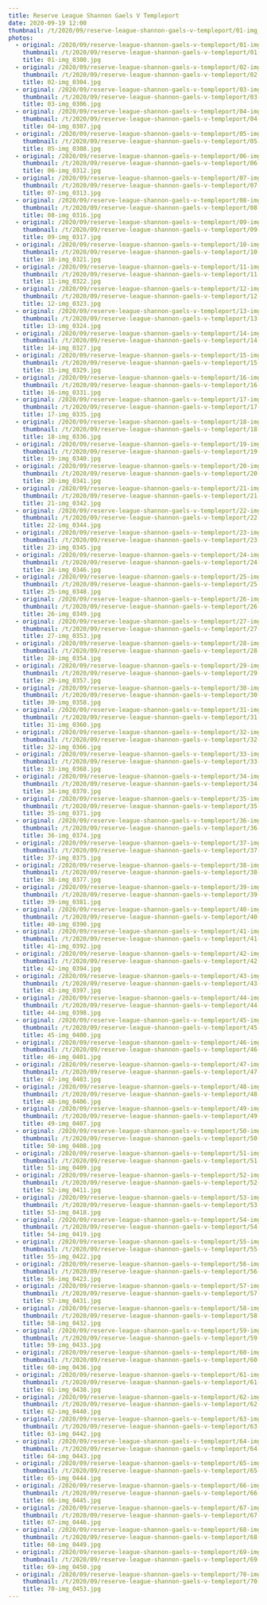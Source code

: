 ```yaml
---
title: Reserve League Shannon Gaels V Templeport
date: 2020-09-19 12:00
thumbnail: /t/2020/09/reserve-league-shannon-gaels-v-templeport/01-img_0300.jpg
photos:
  - original: /2020/09/reserve-league-shannon-gaels-v-templeport/01-img_0300.jpg
    thumbnail: /t/2020/09/reserve-league-shannon-gaels-v-templeport/01-img_0300.jpg
    title: 01-img_0300.jpg
  - original: /2020/09/reserve-league-shannon-gaels-v-templeport/02-img_0304.jpg
    thumbnail: /t/2020/09/reserve-league-shannon-gaels-v-templeport/02-img_0304.jpg
    title: 02-img_0304.jpg
  - original: /2020/09/reserve-league-shannon-gaels-v-templeport/03-img_0306.jpg
    thumbnail: /t/2020/09/reserve-league-shannon-gaels-v-templeport/03-img_0306.jpg
    title: 03-img_0306.jpg
  - original: /2020/09/reserve-league-shannon-gaels-v-templeport/04-img_0307.jpg
    thumbnail: /t/2020/09/reserve-league-shannon-gaels-v-templeport/04-img_0307.jpg
    title: 04-img_0307.jpg
  - original: /2020/09/reserve-league-shannon-gaels-v-templeport/05-img_0308.jpg
    thumbnail: /t/2020/09/reserve-league-shannon-gaels-v-templeport/05-img_0308.jpg
    title: 05-img_0308.jpg
  - original: /2020/09/reserve-league-shannon-gaels-v-templeport/06-img_0312.jpg
    thumbnail: /t/2020/09/reserve-league-shannon-gaels-v-templeport/06-img_0312.jpg
    title: 06-img_0312.jpg
  - original: /2020/09/reserve-league-shannon-gaels-v-templeport/07-img_0313.jpg
    thumbnail: /t/2020/09/reserve-league-shannon-gaels-v-templeport/07-img_0313.jpg
    title: 07-img_0313.jpg
  - original: /2020/09/reserve-league-shannon-gaels-v-templeport/08-img_0316.jpg
    thumbnail: /t/2020/09/reserve-league-shannon-gaels-v-templeport/08-img_0316.jpg
    title: 08-img_0316.jpg
  - original: /2020/09/reserve-league-shannon-gaels-v-templeport/09-img_0317.jpg
    thumbnail: /t/2020/09/reserve-league-shannon-gaels-v-templeport/09-img_0317.jpg
    title: 09-img_0317.jpg
  - original: /2020/09/reserve-league-shannon-gaels-v-templeport/10-img_0321.jpg
    thumbnail: /t/2020/09/reserve-league-shannon-gaels-v-templeport/10-img_0321.jpg
    title: 10-img_0321.jpg
  - original: /2020/09/reserve-league-shannon-gaels-v-templeport/11-img_0322.jpg
    thumbnail: /t/2020/09/reserve-league-shannon-gaels-v-templeport/11-img_0322.jpg
    title: 11-img_0322.jpg
  - original: /2020/09/reserve-league-shannon-gaels-v-templeport/12-img_0323.jpg
    thumbnail: /t/2020/09/reserve-league-shannon-gaels-v-templeport/12-img_0323.jpg
    title: 12-img_0323.jpg
  - original: /2020/09/reserve-league-shannon-gaels-v-templeport/13-img_0324.jpg
    thumbnail: /t/2020/09/reserve-league-shannon-gaels-v-templeport/13-img_0324.jpg
    title: 13-img_0324.jpg
  - original: /2020/09/reserve-league-shannon-gaels-v-templeport/14-img_0327.jpg
    thumbnail: /t/2020/09/reserve-league-shannon-gaels-v-templeport/14-img_0327.jpg
    title: 14-img_0327.jpg
  - original: /2020/09/reserve-league-shannon-gaels-v-templeport/15-img_0329.jpg
    thumbnail: /t/2020/09/reserve-league-shannon-gaels-v-templeport/15-img_0329.jpg
    title: 15-img_0329.jpg
  - original: /2020/09/reserve-league-shannon-gaels-v-templeport/16-img_0331.jpg
    thumbnail: /t/2020/09/reserve-league-shannon-gaels-v-templeport/16-img_0331.jpg
    title: 16-img_0331.jpg
  - original: /2020/09/reserve-league-shannon-gaels-v-templeport/17-img_0335.jpg
    thumbnail: /t/2020/09/reserve-league-shannon-gaels-v-templeport/17-img_0335.jpg
    title: 17-img_0335.jpg
  - original: /2020/09/reserve-league-shannon-gaels-v-templeport/18-img_0336.jpg
    thumbnail: /t/2020/09/reserve-league-shannon-gaels-v-templeport/18-img_0336.jpg
    title: 18-img_0336.jpg
  - original: /2020/09/reserve-league-shannon-gaels-v-templeport/19-img_0340.jpg
    thumbnail: /t/2020/09/reserve-league-shannon-gaels-v-templeport/19-img_0340.jpg
    title: 19-img_0340.jpg
  - original: /2020/09/reserve-league-shannon-gaels-v-templeport/20-img_0341.jpg
    thumbnail: /t/2020/09/reserve-league-shannon-gaels-v-templeport/20-img_0341.jpg
    title: 20-img_0341.jpg
  - original: /2020/09/reserve-league-shannon-gaels-v-templeport/21-img_0342.jpg
    thumbnail: /t/2020/09/reserve-league-shannon-gaels-v-templeport/21-img_0342.jpg
    title: 21-img_0342.jpg
  - original: /2020/09/reserve-league-shannon-gaels-v-templeport/22-img_0344.jpg
    thumbnail: /t/2020/09/reserve-league-shannon-gaels-v-templeport/22-img_0344.jpg
    title: 22-img_0344.jpg
  - original: /2020/09/reserve-league-shannon-gaels-v-templeport/23-img_0345.jpg
    thumbnail: /t/2020/09/reserve-league-shannon-gaels-v-templeport/23-img_0345.jpg
    title: 23-img_0345.jpg
  - original: /2020/09/reserve-league-shannon-gaels-v-templeport/24-img_0346.jpg
    thumbnail: /t/2020/09/reserve-league-shannon-gaels-v-templeport/24-img_0346.jpg
    title: 24-img_0346.jpg
  - original: /2020/09/reserve-league-shannon-gaels-v-templeport/25-img_0348.jpg
    thumbnail: /t/2020/09/reserve-league-shannon-gaels-v-templeport/25-img_0348.jpg
    title: 25-img_0348.jpg
  - original: /2020/09/reserve-league-shannon-gaels-v-templeport/26-img_0349.jpg
    thumbnail: /t/2020/09/reserve-league-shannon-gaels-v-templeport/26-img_0349.jpg
    title: 26-img_0349.jpg
  - original: /2020/09/reserve-league-shannon-gaels-v-templeport/27-img_0353.jpg
    thumbnail: /t/2020/09/reserve-league-shannon-gaels-v-templeport/27-img_0353.jpg
    title: 27-img_0353.jpg
  - original: /2020/09/reserve-league-shannon-gaels-v-templeport/28-img_0354.jpg
    thumbnail: /t/2020/09/reserve-league-shannon-gaels-v-templeport/28-img_0354.jpg
    title: 28-img_0354.jpg
  - original: /2020/09/reserve-league-shannon-gaels-v-templeport/29-img_0357.jpg
    thumbnail: /t/2020/09/reserve-league-shannon-gaels-v-templeport/29-img_0357.jpg
    title: 29-img_0357.jpg
  - original: /2020/09/reserve-league-shannon-gaels-v-templeport/30-img_0358.jpg
    thumbnail: /t/2020/09/reserve-league-shannon-gaels-v-templeport/30-img_0358.jpg
    title: 30-img_0358.jpg
  - original: /2020/09/reserve-league-shannon-gaels-v-templeport/31-img_0360.jpg
    thumbnail: /t/2020/09/reserve-league-shannon-gaels-v-templeport/31-img_0360.jpg
    title: 31-img_0360.jpg
  - original: /2020/09/reserve-league-shannon-gaels-v-templeport/32-img_0366.jpg
    thumbnail: /t/2020/09/reserve-league-shannon-gaels-v-templeport/32-img_0366.jpg
    title: 32-img_0366.jpg
  - original: /2020/09/reserve-league-shannon-gaels-v-templeport/33-img_0368.jpg
    thumbnail: /t/2020/09/reserve-league-shannon-gaels-v-templeport/33-img_0368.jpg
    title: 33-img_0368.jpg
  - original: /2020/09/reserve-league-shannon-gaels-v-templeport/34-img_0370.jpg
    thumbnail: /t/2020/09/reserve-league-shannon-gaels-v-templeport/34-img_0370.jpg
    title: 34-img_0370.jpg
  - original: /2020/09/reserve-league-shannon-gaels-v-templeport/35-img_0371.jpg
    thumbnail: /t/2020/09/reserve-league-shannon-gaels-v-templeport/35-img_0371.jpg
    title: 35-img_0371.jpg
  - original: /2020/09/reserve-league-shannon-gaels-v-templeport/36-img_0374.jpg
    thumbnail: /t/2020/09/reserve-league-shannon-gaels-v-templeport/36-img_0374.jpg
    title: 36-img_0374.jpg
  - original: /2020/09/reserve-league-shannon-gaels-v-templeport/37-img_0375.jpg
    thumbnail: /t/2020/09/reserve-league-shannon-gaels-v-templeport/37-img_0375.jpg
    title: 37-img_0375.jpg
  - original: /2020/09/reserve-league-shannon-gaels-v-templeport/38-img_0377.jpg
    thumbnail: /t/2020/09/reserve-league-shannon-gaels-v-templeport/38-img_0377.jpg
    title: 38-img_0377.jpg
  - original: /2020/09/reserve-league-shannon-gaels-v-templeport/39-img_0381.jpg
    thumbnail: /t/2020/09/reserve-league-shannon-gaels-v-templeport/39-img_0381.jpg
    title: 39-img_0381.jpg
  - original: /2020/09/reserve-league-shannon-gaels-v-templeport/40-img_0390.jpg
    thumbnail: /t/2020/09/reserve-league-shannon-gaels-v-templeport/40-img_0390.jpg
    title: 40-img_0390.jpg
  - original: /2020/09/reserve-league-shannon-gaels-v-templeport/41-img_0392.jpg
    thumbnail: /t/2020/09/reserve-league-shannon-gaels-v-templeport/41-img_0392.jpg
    title: 41-img_0392.jpg
  - original: /2020/09/reserve-league-shannon-gaels-v-templeport/42-img_0394.jpg
    thumbnail: /t/2020/09/reserve-league-shannon-gaels-v-templeport/42-img_0394.jpg
    title: 42-img_0394.jpg
  - original: /2020/09/reserve-league-shannon-gaels-v-templeport/43-img_0397.jpg
    thumbnail: /t/2020/09/reserve-league-shannon-gaels-v-templeport/43-img_0397.jpg
    title: 43-img_0397.jpg
  - original: /2020/09/reserve-league-shannon-gaels-v-templeport/44-img_0398.jpg
    thumbnail: /t/2020/09/reserve-league-shannon-gaels-v-templeport/44-img_0398.jpg
    title: 44-img_0398.jpg
  - original: /2020/09/reserve-league-shannon-gaels-v-templeport/45-img_0400.jpg
    thumbnail: /t/2020/09/reserve-league-shannon-gaels-v-templeport/45-img_0400.jpg
    title: 45-img_0400.jpg
  - original: /2020/09/reserve-league-shannon-gaels-v-templeport/46-img_0401.jpg
    thumbnail: /t/2020/09/reserve-league-shannon-gaels-v-templeport/46-img_0401.jpg
    title: 46-img_0401.jpg
  - original: /2020/09/reserve-league-shannon-gaels-v-templeport/47-img_0403.jpg
    thumbnail: /t/2020/09/reserve-league-shannon-gaels-v-templeport/47-img_0403.jpg
    title: 47-img_0403.jpg
  - original: /2020/09/reserve-league-shannon-gaels-v-templeport/48-img_0406.jpg
    thumbnail: /t/2020/09/reserve-league-shannon-gaels-v-templeport/48-img_0406.jpg
    title: 48-img_0406.jpg
  - original: /2020/09/reserve-league-shannon-gaels-v-templeport/49-img_0407.jpg
    thumbnail: /t/2020/09/reserve-league-shannon-gaels-v-templeport/49-img_0407.jpg
    title: 49-img_0407.jpg
  - original: /2020/09/reserve-league-shannon-gaels-v-templeport/50-img_0408.jpg
    thumbnail: /t/2020/09/reserve-league-shannon-gaels-v-templeport/50-img_0408.jpg
    title: 50-img_0408.jpg
  - original: /2020/09/reserve-league-shannon-gaels-v-templeport/51-img_0409.jpg
    thumbnail: /t/2020/09/reserve-league-shannon-gaels-v-templeport/51-img_0409.jpg
    title: 51-img_0409.jpg
  - original: /2020/09/reserve-league-shannon-gaels-v-templeport/52-img_0411.jpg
    thumbnail: /t/2020/09/reserve-league-shannon-gaels-v-templeport/52-img_0411.jpg
    title: 52-img_0411.jpg
  - original: /2020/09/reserve-league-shannon-gaels-v-templeport/53-img_0418.jpg
    thumbnail: /t/2020/09/reserve-league-shannon-gaels-v-templeport/53-img_0418.jpg
    title: 53-img_0418.jpg
  - original: /2020/09/reserve-league-shannon-gaels-v-templeport/54-img_0419.jpg
    thumbnail: /t/2020/09/reserve-league-shannon-gaels-v-templeport/54-img_0419.jpg
    title: 54-img_0419.jpg
  - original: /2020/09/reserve-league-shannon-gaels-v-templeport/55-img_0422.jpg
    thumbnail: /t/2020/09/reserve-league-shannon-gaels-v-templeport/55-img_0422.jpg
    title: 55-img_0422.jpg
  - original: /2020/09/reserve-league-shannon-gaels-v-templeport/56-img_0423.jpg
    thumbnail: /t/2020/09/reserve-league-shannon-gaels-v-templeport/56-img_0423.jpg
    title: 56-img_0423.jpg
  - original: /2020/09/reserve-league-shannon-gaels-v-templeport/57-img_0431.jpg
    thumbnail: /t/2020/09/reserve-league-shannon-gaels-v-templeport/57-img_0431.jpg
    title: 57-img_0431.jpg
  - original: /2020/09/reserve-league-shannon-gaels-v-templeport/58-img_0432.jpg
    thumbnail: /t/2020/09/reserve-league-shannon-gaels-v-templeport/58-img_0432.jpg
    title: 58-img_0432.jpg
  - original: /2020/09/reserve-league-shannon-gaels-v-templeport/59-img_0433.jpg
    thumbnail: /t/2020/09/reserve-league-shannon-gaels-v-templeport/59-img_0433.jpg
    title: 59-img_0433.jpg
  - original: /2020/09/reserve-league-shannon-gaels-v-templeport/60-img_0436.jpg
    thumbnail: /t/2020/09/reserve-league-shannon-gaels-v-templeport/60-img_0436.jpg
    title: 60-img_0436.jpg
  - original: /2020/09/reserve-league-shannon-gaels-v-templeport/61-img_0438.jpg
    thumbnail: /t/2020/09/reserve-league-shannon-gaels-v-templeport/61-img_0438.jpg
    title: 61-img_0438.jpg
  - original: /2020/09/reserve-league-shannon-gaels-v-templeport/62-img_0440.jpg
    thumbnail: /t/2020/09/reserve-league-shannon-gaels-v-templeport/62-img_0440.jpg
    title: 62-img_0440.jpg
  - original: /2020/09/reserve-league-shannon-gaels-v-templeport/63-img_0442.jpg
    thumbnail: /t/2020/09/reserve-league-shannon-gaels-v-templeport/63-img_0442.jpg
    title: 63-img_0442.jpg
  - original: /2020/09/reserve-league-shannon-gaels-v-templeport/64-img_0443.jpg
    thumbnail: /t/2020/09/reserve-league-shannon-gaels-v-templeport/64-img_0443.jpg
    title: 64-img_0443.jpg
  - original: /2020/09/reserve-league-shannon-gaels-v-templeport/65-img_0444.jpg
    thumbnail: /t/2020/09/reserve-league-shannon-gaels-v-templeport/65-img_0444.jpg
    title: 65-img_0444.jpg
  - original: /2020/09/reserve-league-shannon-gaels-v-templeport/66-img_0445.jpg
    thumbnail: /t/2020/09/reserve-league-shannon-gaels-v-templeport/66-img_0445.jpg
    title: 66-img_0445.jpg
  - original: /2020/09/reserve-league-shannon-gaels-v-templeport/67-img_0446.jpg
    thumbnail: /t/2020/09/reserve-league-shannon-gaels-v-templeport/67-img_0446.jpg
    title: 67-img_0446.jpg
  - original: /2020/09/reserve-league-shannon-gaels-v-templeport/68-img_0449.jpg
    thumbnail: /t/2020/09/reserve-league-shannon-gaels-v-templeport/68-img_0449.jpg
    title: 68-img_0449.jpg
  - original: /2020/09/reserve-league-shannon-gaels-v-templeport/69-img_0450.jpg
    thumbnail: /t/2020/09/reserve-league-shannon-gaels-v-templeport/69-img_0450.jpg
    title: 69-img_0450.jpg
  - original: /2020/09/reserve-league-shannon-gaels-v-templeport/70-img_0453.jpg
    thumbnail: /t/2020/09/reserve-league-shannon-gaels-v-templeport/70-img_0453.jpg
    title: 70-img_0453.jpg
---
```


